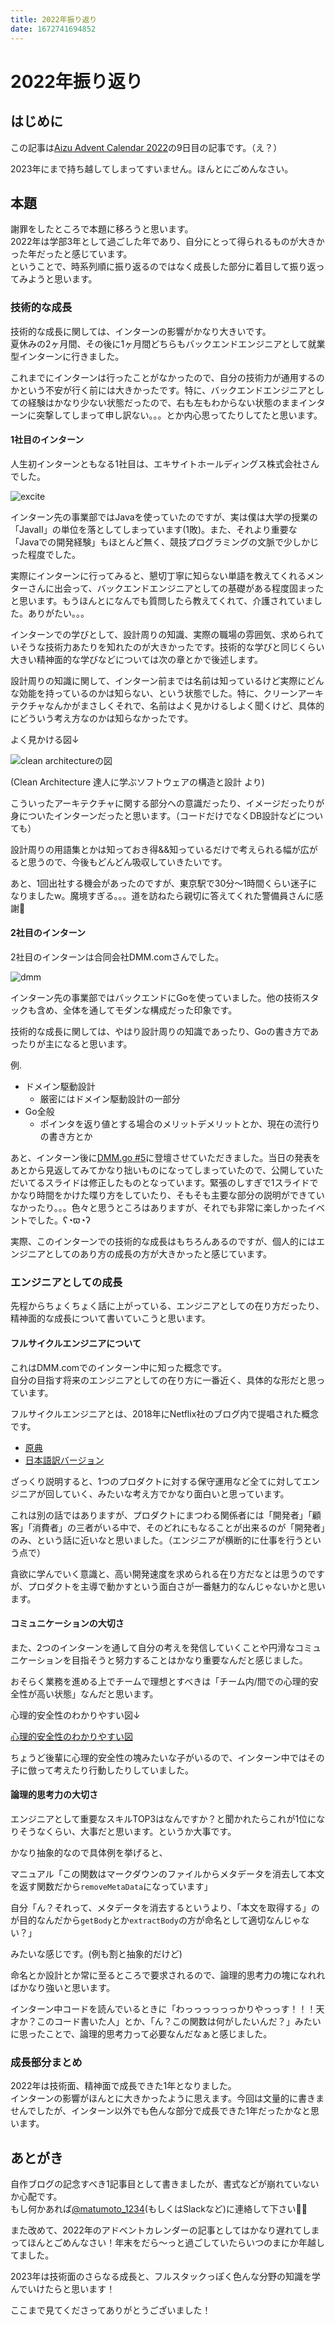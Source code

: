 ```yaml
---
title: 2022年振り返り
date: 1672741694852
---
```


# 2022年振り返り

## はじめに

この記事は[Aizu Advent Calendar 2022](https://adventar.org/calendars/7651)の9日目の記事です。（え？）

2023年にまで持ち越してしまってすいません。ほんとにごめんなさい。

## 本題

謝罪をしたところで本題に移ろうと思います。  
2022年は学部3年として過ごした年であり、自分にとって得られるものが大きかった年だったと感じています。  
ということで、時系列順に振り返るのではなく成長した部分に着目して振り返ってみようと思います。

### 技術的な成長

技術的な成長に関しては、インターンの影響がかなり大きいです。  
夏休みの2ヶ月間、その後に1ヶ月間どちらもバックエンドエンジニアとして就業型インターンに行きました。

これまでにインターンは行ったことがなかったので、自分の技術力が通用するのかという不安が行く前には大きかったです。特に、バックエンドエンジニアとしての経験はかなり少ない状態だったので、右も左もわからない状態のままインターンに突撃してしまって申し訳ない。。。とか内心思ってたりしてたと思います。

#### 1社目のインターン

人生初インターンともなる1社目は、エキサイトホールディングス株式会社さんでした。

![excite](https://imgur.com/93pOJFF.jpg)

インターン先の事業部ではJavaを使っていたのですが、実は僕は大学の授業の「JavaⅡ」の単位を落としてしまっています(1敗)。また、それより重要な「Javaでの開発経験」もほとんど無く、競技プログラミングの文脈で少しかじった程度でした。

実際にインターンに行ってみると、懇切丁寧に知らない単語を教えてくれるメンターさんに出会って、バックエンドエンジニアとしての基礎がある程度固まったと思います。もうほんとになんでも質問したら教えてくれて、介護されていました。ありがたい。。。

インターンでの学びとして、設計周りの知識、実際の職場の雰囲気、求められていそうな技術力あたりを知れたのが大きかったです。技術的な学びと同じくらい大きい精神面的な学びなどについては次の章とかで後述します。

設計周りの知識に関して、インターン前までは名前は知っているけど実際にどんな効能を持っているのかは知らない、という状態でした。特に、クリーンアーキテクチャなんかがまさしくそれで、名前はよく見かけるしよく聞くけど、具体的にどういう考え方なのかは知らなかったです。

よく見かける図↓

![clean architectureの図](https://imgur.com/UOGdYUY.jpg)

(Clean Architecture 達人に学ぶソフトウェアの構造と設計 より)

こういったアーキテクチャに関する部分への意識だったり、イメージだったりが身についたインターンだったと思います。（コードだけでなくDB設計などについても）

設計周りの用語集とかは知っておき得&&知っているだけで考えられる幅が広がると思うので、今後もどんどん吸収していきたいです。

あと、1回出社する機会があったのですが、東京駅で30分〜1時間くらい迷子になりましたw。魔境すぎる。。。道を訪ねたら親切に答えてくれた警備員さんに感謝🙏

#### 2社目のインターン

2社目のインターンは合同会社DMM.comさんでした。  

![dmm](https://imgur.com/GojNt12.jpg)

インターン先の事業部ではバックエンドにGoを使っていました。他の技術スタックも含め、全体を通してモダンな構成だった印象です。

技術的な成長に関しては、やはり設計周りの知識であったり、Goの書き方であったりが主になると思います。

例.

- ドメイン駆動設計
  - 厳密にはドメイン駆動設計の一部分
- Go全般
  - ポインタを返り値とする場合のメリットデメリットとか、現在の流行りの書き方とか

あと、インターン後に[DMM.go #5](https://inside.dmm.com/entry/2022/12/23/dmmgo-5)に登壇させていただきました。当日の発表をあとから見返してみてかなり拙いものになってしまっていたので、公開していただいてるスライドは修正したものとなっています。緊張のしすぎで1スライドでかなり時間をかけた喋り方をしていたり、そもそも主要な部分の説明ができていなかったり。。。色々と思うところはありますが、それでも非常に楽しかったイベントでした。ʕ◔ϖ◔ʔ

実際、このインターンでの技術的な成長はもちろんあるのですが、個人的にはエンジニアとしてのあり方の成長の方が大きかったと感じています。

### エンジニアとしての成長

先程からちょくちょく話に上がっている、エンジニアとしての在り方だったり、精神面的な成長について書いていこうと思います。

#### フルサイクルエンジニアについて

これはDMM.comでのインターン中に知った概念です。  
自分の目指す将来のエンジニアとしての在り方に一番近く、具体的な形だと思っています。

フルサイクルエンジニアとは、2018年にNetflix社のブログ内で提唱された概念です。

- [原典](https://netflixtechblog.com/full-cycle-developers-at-netflix-a08c31f83249)
- [日本語訳バージョン](https://techblog.cartaholdings.co.jp/entry/2019/02/04/171325)

ざっくり説明すると、1つのプロダクトに対する保守運用など全てに対してエンジニアが回していく、みたいな考え方でかなり面白いと思っています。

これは別の話ではありますが、プロダクトにまつわる関係者には「開発者」「顧客」「消費者」の三者がいる中で、そのどれにもなることが出来るのが「開発者」のみ、という話に近いなと思いました。（エンジニアが横断的に仕事を行うという点で）

貪欲に学んでいく意識と、高い開発速度を求められる在り方だなとは思うのですが、プロダクトを主導で動かすという面白さが一番魅力的なんじゃないかと思います。

#### コミュニケーションの大切さ

また、2つのインターンを通して自分の考えを発信していくことや円滑なコミュニケーションを目指そうと努力することはかなり重要なんだと感じました。

おそらく業務を進める上でチームで理想とすべきは「チーム内/間での心理的安全性が高い状態」なんだと思います。

心理的安全性のわかりやすい図↓

[心理的安全性のわかりやすい図](https://twitter.com/ryouen/status/1539437638632890369?s=20&t=5gussCjjIRdtVG4k1_QVZg)

ちょうど後輩に心理的安全性の塊みたいな子がいるので、インターン中ではその子に倣って考えたり行動したりしていました。

#### 論理的思考力の大切さ

エンジニアとして重要なスキルTOP3はなんですか？と聞かれたらこれが1位になりそうなくらい、大事だと思います。というか大事です。

かなり抽象的なので具体例を挙げると、

マニュアル「この関数はマークダウンのファイルからメタデータを消去して本文を返す関数だから`removeMetaData`になっています」

自分「ん？それって、メタデータを消去するというより、「本文を取得する」のが目的なんだから`getBody`とか`extractBody`の方が命名として適切なんじゃない？」

みたいな感じです。(例も割と抽象的だけど)

命名とか設計とか常に至るところで要求されるので、論理的思考力の塊になれればかなり強いと思います。

インターン中コードを読んでいるときに「わっっっっっっかりやっっす！！！天才か？このコード書いた人」とか、「ん？この関数は何がしたいんだ？」みたいに思ったことで、論理的思考力って必要なんだなぁと感じました。

### 成長部分まとめ

2022年は技術面、精神面で成長できた1年となりました。  
インターンの影響がほんとに大きかったように思えます。今回は文量的に書きませんでしたが、インターン以外でも色んな部分で成長できた1年だったかなと思います。

## あとがき

自作ブログの記念すべき1記事目として書きましたが、書式などが崩れていないか心配です。  
もし何かあれば[@matumoto_1234](https://twitter.com/matumoto_1234)(もしくはSlackなど)に連絡して下さい🙇‍♂️

また改めて、2022年のアドベントカレンダーの記事としてはかなり遅れてしまってほんとごめんなさい！年末をだら〜っと過ごしていたらいつのまにか年越してました。

2023年は技術面のさらなる成長と、フルスタックっぽく色んな分野の知識を学んでいけたらと思います！

ここまで見てくださってありがとうございました！

